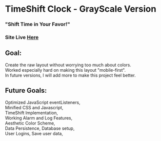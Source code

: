 # TimeShift Clock - GrayScale Version
### "Shift Time in Your Favor!"
### Site Live [Here](timeshift-grayscale.surge.sh)
## Goal:
Create the raw layout without worrying too much about colors.  
Worked especially hard on making this layout "mobile-first".  
In future versions, I will add more to make this project feel better.  

## Future Goals:
Optimized JavaScript eventListeners,  
Minified CSS and Javascript,  
TimeShift Implementation,  
Working Alarm and Log Features,  
Aesthetic Color Scheme,  
Data Persistence, Database setup,  
User Logins, Save user data,  

